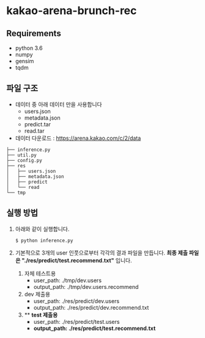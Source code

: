 # kakao-arena-brunch-rec

## Requirements
- python 3.6
- numpy
- gensim
- tqdm

## 파일 구조
- 데이터 중 아래 데이터 만을 사용합니다
   - users.json
   - metadata.json
   - predict.tar
   - read.tar
- 데이터 다운로드 : https://arena.kakao.com/c/2/data

~~~
├── inference.py
├── util.py
├── config.py
├── res
│   ├── users.json
│   ├── metadata.json
│   ├── predict
│   └── read
└── tmp
~~~


## 실행 방법
1. 아래와 같이 실행합니다.

	~~~
	$ python inference.py
	~~~


2. 기본적으로 3개의 user 인풋으로부터 각각의 결과 파일을 만듭니다. **최종 제출 파일은 "./res/predict/test.recommend.txt"** 입니다.
   1. 자체 테스트용
      - user_path: ./tmp/dev.users
      - output_path: ./tmp/dev.users.recommend
   2. dev 제출용
      - user_path: ./res/predict/dev.users
      - output_path: ./res/predict/dev.recommend.txt
   3. ** **test 제출용**
      - user_path: ./res/predict/test.users
      - **output_path: ./res/predict/test.recommend.txt**
